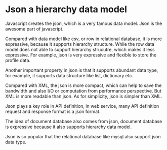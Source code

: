 # Json a hierarchy data model 

Javascript creates the json, which is a very famous data model. Json is the awesome part of javascript. 

Compared with data model like csv, or row in relational database, it is more expressive, because it supports hierarchy structure. While the row data model does not able to support hierarchy strucutre, which makes it less expressive. For example, json is very expressive and flexible to store the profile data. 

Another important property in json is that it supports abundant data type, for example, it supports data structure like list, dictionary etc. 

Compared with XML, the json is more compact, which can help to save the bandwidth and also I/O or computation from performance perspective. But XML is more readable than json. As for simplicity, json is simpler than XML. 

Json plays a key role in API definition, in web service, many API definition request and response format is a json format.

The idea of document database also comes from json,  document database is expressive because it also supports hierarchy data model. 

Json is so popular that the relational database like mysql also support json data type. 

